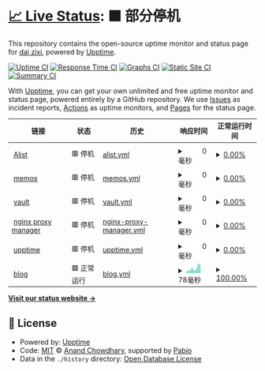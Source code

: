 # [📈 Live Status](https://upptime.daizixi.space): <!--live status--> **🟧 部分停机**

This repository contains the open-source uptime monitor and status page for [dai zixi](https://upptime.daizixi.space), powered by [Upptime](https://github.com/upptime/upptime).

[![Uptime CI](https://github.com/griedzx/Upptime/workflows/Uptime%20CI/badge.svg)](https://github.com/griedzx/Upptime/actions?query=workflow%3A%22Uptime+CI%22)
[![Response Time CI](https://github.com/griedzx/Upptime/workflows/Response%20Time%20CI/badge.svg)](https://github.com/griedzx/Upptime/actions?query=workflow%3A%22Response+Time+CI%22)
[![Graphs CI](https://github.com/griedzx/Upptime/workflows/Graphs%20CI/badge.svg)](https://github.com/griedzx/Upptime/actions?query=workflow%3A%22Graphs+CI%22)
[![Static Site CI](https://github.com/griedzx/Upptime/workflows/Static%20Site%20CI/badge.svg)](https://github.com/griedzx/Upptime/actions?query=workflow%3A%22Static+Site+CI%22)
[![Summary CI](https://github.com/griedzx/Upptime/workflows/Summary%20CI/badge.svg)](https://github.com/griedzx/Upptime/actions?query=workflow%3A%22Summary+CI%22)

With [Upptime](https://upptime.js.org), you can get your own unlimited and free uptime monitor and status page, powered entirely by a GitHub repository. We use [Issues](https://github.com/griedzx/Upptime/issues) as incident reports, [Actions](https://github.com/griedzx/Upptime/actions) as uptime monitors, and [Pages](https://upptime.daizixi.space) for the status page.

<!--start: status pages-->
<!-- This summary is generated by Upptime (https://github.com/upptime/upptime) -->
<!-- Do not edit this manually, your changes will be overwritten -->
<!-- prettier-ignore -->
| 链接 | 状态 | 历史 | 响应时间 | 正常运行时间 |
| --- | ------ | ------- | ------------- | ------ |
| <img alt="" src="https://icons.duckduckgo.com/ip3/alist.daizixi.space.ico" height="13"> [Alist](https://alist.daizixi.space) | 🟥 停机 | [alist.yml](https://github.com/griedzx/Upptime/commits/HEAD/history/alist.yml) | <details><summary><img alt="响应时间图像" src="./graphs/alist/response-time-week.png" height="20"> 0毫秒</summary><br><a href="https://upptime.daizixi.space/history/alist"><img alt="响应时间 831" src="https://img.shields.io/endpoint?url=https%3A%2F%2Fraw.githubusercontent.com%2Fgriedzx%2FUpptime%2FHEAD%2Fapi%2Falist%2Fresponse-time.json"></a><br><a href="https://upptime.daizixi.space/history/alist"><img alt="24 小时响应时间 0" src="https://img.shields.io/endpoint?url=https%3A%2F%2Fraw.githubusercontent.com%2Fgriedzx%2FUpptime%2FHEAD%2Fapi%2Falist%2Fresponse-time-day.json"></a><br><a href="https://upptime.daizixi.space/history/alist"><img alt="7 天正常运行时间 0" src="https://img.shields.io/endpoint?url=https%3A%2F%2Fraw.githubusercontent.com%2Fgriedzx%2FUpptime%2FHEAD%2Fapi%2Falist%2Fresponse-time-week.json"></a><br><a href="https://upptime.daizixi.space/history/alist"><img alt="30天的正常运行时间 0" src="https://img.shields.io/endpoint?url=https%3A%2F%2Fraw.githubusercontent.com%2Fgriedzx%2FUpptime%2FHEAD%2Fapi%2Falist%2Fresponse-time-month.json"></a><br><a href="https://upptime.daizixi.space/history/alist"><img alt="1年的正常运行时间 831" src="https://img.shields.io/endpoint?url=https%3A%2F%2Fraw.githubusercontent.com%2Fgriedzx%2FUpptime%2FHEAD%2Fapi%2Falist%2Fresponse-time-year.json"></a></details> | <details><summary><a href="https://upptime.daizixi.space/history/alist">0.00%</a></summary><a href="https://upptime.daizixi.space/history/alist"><img alt="正常运行时间 42.39%" src="https://img.shields.io/endpoint?url=https%3A%2F%2Fraw.githubusercontent.com%2Fgriedzx%2FUpptime%2FHEAD%2Fapi%2Falist%2Fuptime.json"></a><br><a href="https://upptime.daizixi.space/history/alist"><img alt="24 小时正常运行时间 0.00%" src="https://img.shields.io/endpoint?url=https%3A%2F%2Fraw.githubusercontent.com%2Fgriedzx%2FUpptime%2FHEAD%2Fapi%2Falist%2Fuptime-day.json"></a><br><a href="https://upptime.daizixi.space/history/alist"><img alt="7 天正常运行时间 0.00%" src="https://img.shields.io/endpoint?url=https%3A%2F%2Fraw.githubusercontent.com%2Fgriedzx%2FUpptime%2FHEAD%2Fapi%2Falist%2Fuptime-week.json"></a><br><a href="https://upptime.daizixi.space/history/alist"><img alt="30天的正常运行时间 1.38%" src="https://img.shields.io/endpoint?url=https%3A%2F%2Fraw.githubusercontent.com%2Fgriedzx%2FUpptime%2FHEAD%2Fapi%2Falist%2Fuptime-month.json"></a><br><a href="https://upptime.daizixi.space/history/alist"><img alt="1年的正常运行时间 42.39%" src="https://img.shields.io/endpoint?url=https%3A%2F%2Fraw.githubusercontent.com%2Fgriedzx%2FUpptime%2FHEAD%2Fapi%2Falist%2Fuptime-year.json"></a></details>
| <img alt="" src="https://icons.duckduckgo.com/ip3/memos.daizixi.space.ico" height="13"> [memos](https://memos.daizixi.space) | 🟥 停机 | [memos.yml](https://github.com/griedzx/Upptime/commits/HEAD/history/memos.yml) | <details><summary><img alt="响应时间图像" src="./graphs/memos/response-time-week.png" height="20"> 0毫秒</summary><br><a href="https://upptime.daizixi.space/history/memos"><img alt="响应时间 845" src="https://img.shields.io/endpoint?url=https%3A%2F%2Fraw.githubusercontent.com%2Fgriedzx%2FUpptime%2FHEAD%2Fapi%2Fmemos%2Fresponse-time.json"></a><br><a href="https://upptime.daizixi.space/history/memos"><img alt="24 小时响应时间 0" src="https://img.shields.io/endpoint?url=https%3A%2F%2Fraw.githubusercontent.com%2Fgriedzx%2FUpptime%2FHEAD%2Fapi%2Fmemos%2Fresponse-time-day.json"></a><br><a href="https://upptime.daizixi.space/history/memos"><img alt="7 天正常运行时间 0" src="https://img.shields.io/endpoint?url=https%3A%2F%2Fraw.githubusercontent.com%2Fgriedzx%2FUpptime%2FHEAD%2Fapi%2Fmemos%2Fresponse-time-week.json"></a><br><a href="https://upptime.daizixi.space/history/memos"><img alt="30天的正常运行时间 0" src="https://img.shields.io/endpoint?url=https%3A%2F%2Fraw.githubusercontent.com%2Fgriedzx%2FUpptime%2FHEAD%2Fapi%2Fmemos%2Fresponse-time-month.json"></a><br><a href="https://upptime.daizixi.space/history/memos"><img alt="1年的正常运行时间 845" src="https://img.shields.io/endpoint?url=https%3A%2F%2Fraw.githubusercontent.com%2Fgriedzx%2FUpptime%2FHEAD%2Fapi%2Fmemos%2Fresponse-time-year.json"></a></details> | <details><summary><a href="https://upptime.daizixi.space/history/memos">0.00%</a></summary><a href="https://upptime.daizixi.space/history/memos"><img alt="正常运行时间 42.39%" src="https://img.shields.io/endpoint?url=https%3A%2F%2Fraw.githubusercontent.com%2Fgriedzx%2FUpptime%2FHEAD%2Fapi%2Fmemos%2Fuptime.json"></a><br><a href="https://upptime.daizixi.space/history/memos"><img alt="24 小时正常运行时间 0.00%" src="https://img.shields.io/endpoint?url=https%3A%2F%2Fraw.githubusercontent.com%2Fgriedzx%2FUpptime%2FHEAD%2Fapi%2Fmemos%2Fuptime-day.json"></a><br><a href="https://upptime.daizixi.space/history/memos"><img alt="7 天正常运行时间 0.00%" src="https://img.shields.io/endpoint?url=https%3A%2F%2Fraw.githubusercontent.com%2Fgriedzx%2FUpptime%2FHEAD%2Fapi%2Fmemos%2Fuptime-week.json"></a><br><a href="https://upptime.daizixi.space/history/memos"><img alt="30天的正常运行时间 1.38%" src="https://img.shields.io/endpoint?url=https%3A%2F%2Fraw.githubusercontent.com%2Fgriedzx%2FUpptime%2FHEAD%2Fapi%2Fmemos%2Fuptime-month.json"></a><br><a href="https://upptime.daizixi.space/history/memos"><img alt="1年的正常运行时间 42.39%" src="https://img.shields.io/endpoint?url=https%3A%2F%2Fraw.githubusercontent.com%2Fgriedzx%2FUpptime%2FHEAD%2Fapi%2Fmemos%2Fuptime-year.json"></a></details>
| <img alt="" src="https://icons.duckduckgo.com/ip3/vault.daizixi.space.ico" height="13"> [vault](https://vault.daizixi.space) | 🟥 停机 | [vault.yml](https://github.com/griedzx/Upptime/commits/HEAD/history/vault.yml) | <details><summary><img alt="响应时间图像" src="./graphs/vault/response-time-week.png" height="20"> 0毫秒</summary><br><a href="https://upptime.daizixi.space/history/vault"><img alt="响应时间 839" src="https://img.shields.io/endpoint?url=https%3A%2F%2Fraw.githubusercontent.com%2Fgriedzx%2FUpptime%2FHEAD%2Fapi%2Fvault%2Fresponse-time.json"></a><br><a href="https://upptime.daizixi.space/history/vault"><img alt="24 小时响应时间 0" src="https://img.shields.io/endpoint?url=https%3A%2F%2Fraw.githubusercontent.com%2Fgriedzx%2FUpptime%2FHEAD%2Fapi%2Fvault%2Fresponse-time-day.json"></a><br><a href="https://upptime.daizixi.space/history/vault"><img alt="7 天正常运行时间 0" src="https://img.shields.io/endpoint?url=https%3A%2F%2Fraw.githubusercontent.com%2Fgriedzx%2FUpptime%2FHEAD%2Fapi%2Fvault%2Fresponse-time-week.json"></a><br><a href="https://upptime.daizixi.space/history/vault"><img alt="30天的正常运行时间 0" src="https://img.shields.io/endpoint?url=https%3A%2F%2Fraw.githubusercontent.com%2Fgriedzx%2FUpptime%2FHEAD%2Fapi%2Fvault%2Fresponse-time-month.json"></a><br><a href="https://upptime.daizixi.space/history/vault"><img alt="1年的正常运行时间 839" src="https://img.shields.io/endpoint?url=https%3A%2F%2Fraw.githubusercontent.com%2Fgriedzx%2FUpptime%2FHEAD%2Fapi%2Fvault%2Fresponse-time-year.json"></a></details> | <details><summary><a href="https://upptime.daizixi.space/history/vault">0.00%</a></summary><a href="https://upptime.daizixi.space/history/vault"><img alt="正常运行时间 42.38%" src="https://img.shields.io/endpoint?url=https%3A%2F%2Fraw.githubusercontent.com%2Fgriedzx%2FUpptime%2FHEAD%2Fapi%2Fvault%2Fuptime.json"></a><br><a href="https://upptime.daizixi.space/history/vault"><img alt="24 小时正常运行时间 0.00%" src="https://img.shields.io/endpoint?url=https%3A%2F%2Fraw.githubusercontent.com%2Fgriedzx%2FUpptime%2FHEAD%2Fapi%2Fvault%2Fuptime-day.json"></a><br><a href="https://upptime.daizixi.space/history/vault"><img alt="7 天正常运行时间 0.00%" src="https://img.shields.io/endpoint?url=https%3A%2F%2Fraw.githubusercontent.com%2Fgriedzx%2FUpptime%2FHEAD%2Fapi%2Fvault%2Fuptime-week.json"></a><br><a href="https://upptime.daizixi.space/history/vault"><img alt="30天的正常运行时间 1.38%" src="https://img.shields.io/endpoint?url=https%3A%2F%2Fraw.githubusercontent.com%2Fgriedzx%2FUpptime%2FHEAD%2Fapi%2Fvault%2Fuptime-month.json"></a><br><a href="https://upptime.daizixi.space/history/vault"><img alt="1年的正常运行时间 42.38%" src="https://img.shields.io/endpoint?url=https%3A%2F%2Fraw.githubusercontent.com%2Fgriedzx%2FUpptime%2FHEAD%2Fapi%2Fvault%2Fuptime-year.json"></a></details>
| <img alt="" src="https://icons.duckduckgo.com/ip3/npm.daizixi.space.ico" height="13"> [nginx proxy manager](https://npm.daizixi.space) | 🟥 停机 | [nginx-proxy-manager.yml](https://github.com/griedzx/Upptime/commits/HEAD/history/nginx-proxy-manager.yml) | <details><summary><img alt="响应时间图像" src="./graphs/nginx-proxy-manager/response-time-week.png" height="20"> 0毫秒</summary><br><a href="https://upptime.daizixi.space/history/nginx-proxy-manager"><img alt="响应时间 786" src="https://img.shields.io/endpoint?url=https%3A%2F%2Fraw.githubusercontent.com%2Fgriedzx%2FUpptime%2FHEAD%2Fapi%2Fnginx-proxy-manager%2Fresponse-time.json"></a><br><a href="https://upptime.daizixi.space/history/nginx-proxy-manager"><img alt="24 小时响应时间 0" src="https://img.shields.io/endpoint?url=https%3A%2F%2Fraw.githubusercontent.com%2Fgriedzx%2FUpptime%2FHEAD%2Fapi%2Fnginx-proxy-manager%2Fresponse-time-day.json"></a><br><a href="https://upptime.daizixi.space/history/nginx-proxy-manager"><img alt="7 天正常运行时间 0" src="https://img.shields.io/endpoint?url=https%3A%2F%2Fraw.githubusercontent.com%2Fgriedzx%2FUpptime%2FHEAD%2Fapi%2Fnginx-proxy-manager%2Fresponse-time-week.json"></a><br><a href="https://upptime.daizixi.space/history/nginx-proxy-manager"><img alt="30天的正常运行时间 0" src="https://img.shields.io/endpoint?url=https%3A%2F%2Fraw.githubusercontent.com%2Fgriedzx%2FUpptime%2FHEAD%2Fapi%2Fnginx-proxy-manager%2Fresponse-time-month.json"></a><br><a href="https://upptime.daizixi.space/history/nginx-proxy-manager"><img alt="1年的正常运行时间 786" src="https://img.shields.io/endpoint?url=https%3A%2F%2Fraw.githubusercontent.com%2Fgriedzx%2FUpptime%2FHEAD%2Fapi%2Fnginx-proxy-manager%2Fresponse-time-year.json"></a></details> | <details><summary><a href="https://upptime.daizixi.space/history/nginx-proxy-manager">0.00%</a></summary><a href="https://upptime.daizixi.space/history/nginx-proxy-manager"><img alt="正常运行时间 42.38%" src="https://img.shields.io/endpoint?url=https%3A%2F%2Fraw.githubusercontent.com%2Fgriedzx%2FUpptime%2FHEAD%2Fapi%2Fnginx-proxy-manager%2Fuptime.json"></a><br><a href="https://upptime.daizixi.space/history/nginx-proxy-manager"><img alt="24 小时正常运行时间 0.00%" src="https://img.shields.io/endpoint?url=https%3A%2F%2Fraw.githubusercontent.com%2Fgriedzx%2FUpptime%2FHEAD%2Fapi%2Fnginx-proxy-manager%2Fuptime-day.json"></a><br><a href="https://upptime.daizixi.space/history/nginx-proxy-manager"><img alt="7 天正常运行时间 0.00%" src="https://img.shields.io/endpoint?url=https%3A%2F%2Fraw.githubusercontent.com%2Fgriedzx%2FUpptime%2FHEAD%2Fapi%2Fnginx-proxy-manager%2Fuptime-week.json"></a><br><a href="https://upptime.daizixi.space/history/nginx-proxy-manager"><img alt="30天的正常运行时间 1.38%" src="https://img.shields.io/endpoint?url=https%3A%2F%2Fraw.githubusercontent.com%2Fgriedzx%2FUpptime%2FHEAD%2Fapi%2Fnginx-proxy-manager%2Fuptime-month.json"></a><br><a href="https://upptime.daizixi.space/history/nginx-proxy-manager"><img alt="1年的正常运行时间 42.38%" src="https://img.shields.io/endpoint?url=https%3A%2F%2Fraw.githubusercontent.com%2Fgriedzx%2FUpptime%2FHEAD%2Fapi%2Fnginx-proxy-manager%2Fuptime-year.json"></a></details>
| <img alt="" src="https://icons.duckduckgo.com/ip3/upptime.daizixi.space.ico" height="13"> [upptime](https://upptime.daizixi.space) | 🟥 停机 | [upptime.yml](https://github.com/griedzx/Upptime/commits/HEAD/history/upptime.yml) | <details><summary><img alt="响应时间图像" src="./graphs/upptime/response-time-week.png" height="20"> 0毫秒</summary><br><a href="https://upptime.daizixi.space/history/upptime"><img alt="响应时间 441" src="https://img.shields.io/endpoint?url=https%3A%2F%2Fraw.githubusercontent.com%2Fgriedzx%2FUpptime%2FHEAD%2Fapi%2Fupptime%2Fresponse-time.json"></a><br><a href="https://upptime.daizixi.space/history/upptime"><img alt="24 小时响应时间 0" src="https://img.shields.io/endpoint?url=https%3A%2F%2Fraw.githubusercontent.com%2Fgriedzx%2FUpptime%2FHEAD%2Fapi%2Fupptime%2Fresponse-time-day.json"></a><br><a href="https://upptime.daizixi.space/history/upptime"><img alt="7 天正常运行时间 0" src="https://img.shields.io/endpoint?url=https%3A%2F%2Fraw.githubusercontent.com%2Fgriedzx%2FUpptime%2FHEAD%2Fapi%2Fupptime%2Fresponse-time-week.json"></a><br><a href="https://upptime.daizixi.space/history/upptime"><img alt="30天的正常运行时间 0" src="https://img.shields.io/endpoint?url=https%3A%2F%2Fraw.githubusercontent.com%2Fgriedzx%2FUpptime%2FHEAD%2Fapi%2Fupptime%2Fresponse-time-month.json"></a><br><a href="https://upptime.daizixi.space/history/upptime"><img alt="1年的正常运行时间 441" src="https://img.shields.io/endpoint?url=https%3A%2F%2Fraw.githubusercontent.com%2Fgriedzx%2FUpptime%2FHEAD%2Fapi%2Fupptime%2Fresponse-time-year.json"></a></details> | <details><summary><a href="https://upptime.daizixi.space/history/upptime">0.00%</a></summary><a href="https://upptime.daizixi.space/history/upptime"><img alt="正常运行时间 74.91%" src="https://img.shields.io/endpoint?url=https%3A%2F%2Fraw.githubusercontent.com%2Fgriedzx%2FUpptime%2FHEAD%2Fapi%2Fupptime%2Fuptime.json"></a><br><a href="https://upptime.daizixi.space/history/upptime"><img alt="24 小时正常运行时间 0.00%" src="https://img.shields.io/endpoint?url=https%3A%2F%2Fraw.githubusercontent.com%2Fgriedzx%2FUpptime%2FHEAD%2Fapi%2Fupptime%2Fuptime-day.json"></a><br><a href="https://upptime.daizixi.space/history/upptime"><img alt="7 天正常运行时间 0.00%" src="https://img.shields.io/endpoint?url=https%3A%2F%2Fraw.githubusercontent.com%2Fgriedzx%2FUpptime%2FHEAD%2Fapi%2Fupptime%2Fuptime-week.json"></a><br><a href="https://upptime.daizixi.space/history/upptime"><img alt="30天的正常运行时间 1.38%" src="https://img.shields.io/endpoint?url=https%3A%2F%2Fraw.githubusercontent.com%2Fgriedzx%2FUpptime%2FHEAD%2Fapi%2Fupptime%2Fuptime-month.json"></a><br><a href="https://upptime.daizixi.space/history/upptime"><img alt="1年的正常运行时间 74.91%" src="https://img.shields.io/endpoint?url=https%3A%2F%2Fraw.githubusercontent.com%2Fgriedzx%2FUpptime%2FHEAD%2Fapi%2Fupptime%2Fuptime-year.json"></a></details>
| <img alt="" src="https://icons.duckduckgo.com/ip3/griedzx.github.io.ico" height="13"> [blog](https://griedzx.github.io) | 🟩 正常运行 | [blog.yml](https://github.com/griedzx/Upptime/commits/HEAD/history/blog.yml) | <details><summary><img alt="响应时间图像" src="./graphs/blog/response-time-week.png" height="20"> 78毫秒</summary><br><a href="https://upptime.daizixi.space/history/blog"><img alt="响应时间 58" src="https://img.shields.io/endpoint?url=https%3A%2F%2Fraw.githubusercontent.com%2Fgriedzx%2FUpptime%2FHEAD%2Fapi%2Fblog%2Fresponse-time.json"></a><br><a href="https://upptime.daizixi.space/history/blog"><img alt="24 小时响应时间 122" src="https://img.shields.io/endpoint?url=https%3A%2F%2Fraw.githubusercontent.com%2Fgriedzx%2FUpptime%2FHEAD%2Fapi%2Fblog%2Fresponse-time-day.json"></a><br><a href="https://upptime.daizixi.space/history/blog"><img alt="7 天正常运行时间 78" src="https://img.shields.io/endpoint?url=https%3A%2F%2Fraw.githubusercontent.com%2Fgriedzx%2FUpptime%2FHEAD%2Fapi%2Fblog%2Fresponse-time-week.json"></a><br><a href="https://upptime.daizixi.space/history/blog"><img alt="30天的正常运行时间 71" src="https://img.shields.io/endpoint?url=https%3A%2F%2Fraw.githubusercontent.com%2Fgriedzx%2FUpptime%2FHEAD%2Fapi%2Fblog%2Fresponse-time-month.json"></a><br><a href="https://upptime.daizixi.space/history/blog"><img alt="1年的正常运行时间 58" src="https://img.shields.io/endpoint?url=https%3A%2F%2Fraw.githubusercontent.com%2Fgriedzx%2FUpptime%2FHEAD%2Fapi%2Fblog%2Fresponse-time-year.json"></a></details> | <details><summary><a href="https://upptime.daizixi.space/history/blog">100.00%</a></summary><a href="https://upptime.daizixi.space/history/blog"><img alt="正常运行时间 100.00%" src="https://img.shields.io/endpoint?url=https%3A%2F%2Fraw.githubusercontent.com%2Fgriedzx%2FUpptime%2FHEAD%2Fapi%2Fblog%2Fuptime.json"></a><br><a href="https://upptime.daizixi.space/history/blog"><img alt="24 小时正常运行时间 100.00%" src="https://img.shields.io/endpoint?url=https%3A%2F%2Fraw.githubusercontent.com%2Fgriedzx%2FUpptime%2FHEAD%2Fapi%2Fblog%2Fuptime-day.json"></a><br><a href="https://upptime.daizixi.space/history/blog"><img alt="7 天正常运行时间 100.00%" src="https://img.shields.io/endpoint?url=https%3A%2F%2Fraw.githubusercontent.com%2Fgriedzx%2FUpptime%2FHEAD%2Fapi%2Fblog%2Fuptime-week.json"></a><br><a href="https://upptime.daizixi.space/history/blog"><img alt="30天的正常运行时间 100.00%" src="https://img.shields.io/endpoint?url=https%3A%2F%2Fraw.githubusercontent.com%2Fgriedzx%2FUpptime%2FHEAD%2Fapi%2Fblog%2Fuptime-month.json"></a><br><a href="https://upptime.daizixi.space/history/blog"><img alt="1年的正常运行时间 100.00%" src="https://img.shields.io/endpoint?url=https%3A%2F%2Fraw.githubusercontent.com%2Fgriedzx%2FUpptime%2FHEAD%2Fapi%2Fblog%2Fuptime-year.json"></a></details>

<!--end: status pages-->

[**Visit our status website →**](https://upptime.daizixi.space)

## 📄 License

- Powered by: [Upptime](https://github.com/upptime/upptime)
- Code: [MIT](./LICENSE) © [Anand Chowdhary](https://anandchowdhary.com), supported by [Pabio](https://pabio.com)
- Data in the `./history` directory: [Open Database License](https://opendatacommons.org/licenses/odbl/1-0/)
